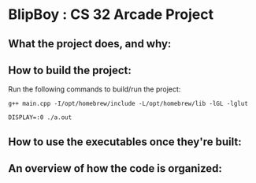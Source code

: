 # BlipBoy : CS 32 Arcade Project

## What the project does, and why: 


## How to build the project:
Run the following commands to build/run the project:

```
g++ main.cpp -I/opt/homebrew/include -L/opt/homebrew/lib -lGL -lglut

DISPLAY=:0 ./a.out
```

## How to use the executables once they're built:


## An overview of how the code is organized:
